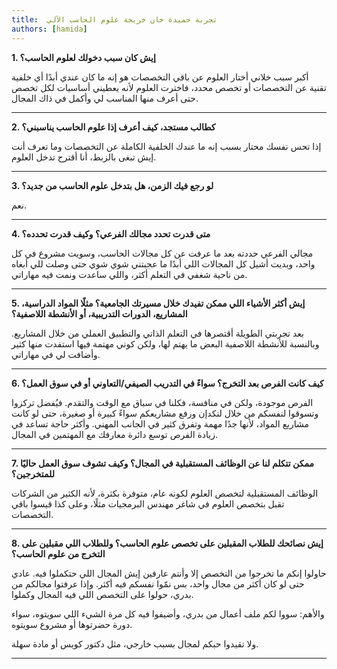 ```yaml
---
title:  تجربة حميدة خان خريجة علوم الحاسب الآلي
authors: [hamida]
---
```


**1. إيش كان سبب دخولك لعلوم الحاسب؟**

  
أكبر سبب خلاني أختار العلوم عن باقي التخصصات هو إنه ما كان عندي أبدًا أي خلفية تقنية عن التخصصات أو تخصص محدد، فاخترت العلوم لأنه يعطيني أساسيات لكل تخصص حتى أعرف منها المناسب لي وأكمل في ذاك المجال.

---------------
<!-- truncate -->


**2. كطالب مستجد، كيف أعرف إذا علوم الحاسب يناسبني؟**

  
إذا تحس نفسك محتار بسبب إنه ما عندك الخلفية الكاملة عن التخصصات وما تعرف أنت إيش تبغى بالزبط، أنا أقترح تدخل العلوم.

---------------

**3. لو رجع فيك الزمن، هل بتدخل علوم الحاسب من جديد؟**

  
نعم.

---------------

**4. متى قدرت تحدد مجالك الفرعي؟ وكيف قدرت تحدده؟**

  
مجالي الفرعي حددته بعد ما عرفت عن كل مجالات الحاسب، وسويت مشروع في كل واحد، وبديت أشيل كل المجالات اللي أبدًا ما عجبتني شوي شوي حتى وصلت للي أبغاه من ناحية شغفي في التعلم أكثر، واللي ساعدت ونمت فيه مهاراتي.

---------------

**5. إيش أكثر الأشياء اللي ممكن تفيدك خلال مسيرتك الجامعية؟ مثلًا المواد الدراسية، المشاريع، الدورات التدريبية، أو الأنشطة اللاصفية؟**

  
بعد تجربتي الطويلة أقتصرها في التعلم الذاتي والتطبيق العملي من خلال المشاريع. وبالنسبة للأنشطة اللاصفية البعض ما يهتم لها، ولكن كوني مهتمة فيها استفدت منها كثير وأضافت لي في مهاراتي.

---------------

**6. كيف كانت الفرص بعد التخرج؟ سواءً في التدريب الصيفي/التعاوني أو في سوق العمل؟**

  
الفرص موجودة، ولكن في منافسة، فكلنا في سباق مع الوقت والتقدم. فيُفضل تركزوا وتسوقوا لنفسكم من خلال لنكدإن ورفع مشاريعكم سواءً كبيرة أو صغيرة، حتى لو كانت مشاريع المواد، لأنها جدًا مهمة وتفرق كثير في الجانب المهني. وأكثر حاجة تساعد في زيادة الفرص توسع دائرة معارفك مع المهتمين في المجال.

---------------

**7. ممكن تتكلم لنا عن الوظائف المستقبلية في المجال؟ وكيف تشوف سوق العمل حاليًا للمتخرجين؟**

  
الوظائف المستقبلية لتخصص العلوم لكونه عام، متوفرة بكثرة، لأنه الكثير من الشركات تقبل بتخصص العلوم في شاغر مهندس البرمجيات مثلًا، وعلى كذا قيسوا باقي التخصصات.

---------------

**8. إيش نصائحك للطلاب المقبلين على تخصص علوم الحاسب؟ وللطلاب اللي مقبلين على التخرج من علوم الحاسب؟**

  
حاولوا إنكم ما تخرجوا من التخصص إلا وأنتم عارفين إيش المجال اللي حتكملوا فيه. عادي حتى لو كان أكثر من مجال واحد، بس نمّوا نفسكم فيه أكثر. وإذا عرفتوا مجالكم من بدري، حولوا على التخصص اللي فيه المجال وكملوا.

والأهم: سووا لكم ملف أعمال من بدري، وأضيفوا فيه كل مرة الشيء اللي سويتوه، سواء دورة حضرتوها أو مشروع سويتوه.

ولا تقيدوا حبكم لمجال بسبب خارجي، مثل دكتور كويس أو مادة سهلة.

---------------
